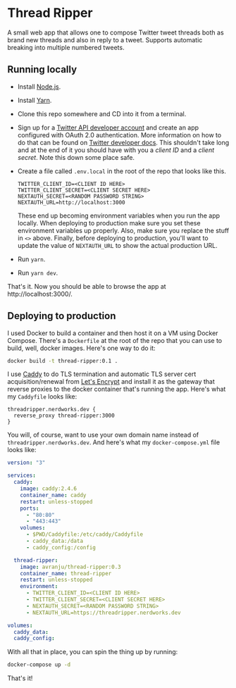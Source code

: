 # Thread Ripper

A small web app that allows one to compose Twitter tweet threads both as brand
new threads and also in reply to a tweet. Supports automatic breaking into
multiple numbered tweets.

## Running locally

- Install [Node.js](https://nodejs.org/en/).
- Install [Yarn](https://yarnpkg.com/).
- Clone this repo somewhere and CD into it from a terminal.
- Sign up for a [Twitter API developer account](https://developer.twitter.com/en/docs/twitter-api/getting-started/getting-access-to-the-twitter-api) and create an app configured with OAuth 2.0 authentication. More information on how to do that can be found on [Twitter developer docs](https://developer.twitter.com/en/docs/authentication/oauth-2-0/authorization-code). This shouldn't take long and at the end of it you should have with you a _client ID_ and a _client secret_. Note this down some place safe.
- Create a file called `.env.local` in the root of the repo that looks like this.

  ```env
  TWITTER_CLIENT_ID=<CLIENT ID HERE>
  TWITTER_CLIENT_SECRET=<CLIENT SECRET HERE>
  NEXTAUTH_SECRET=<RANDOM PASSWORD STRING>
  NEXTAUTH_URL=http://localhost:3000
  ```

  These end up becoming environment variables when you run the app locally. When deploying to production make sure you set these environment variables up properly. Also, make sure you replace the stuff in `<>` above. Finally, before deploying to production, you'll want to update the value of `NEXTAUTH_URL` to show the actual production URL.
- Run `yarn`.
- Run `yarn dev`.

That's it. Now you should be able to browse the app at http://localhost:3000/.

## Deploying to production

I used Docker to build a container and then host it on a VM using Docker Compose. There's a `Dockerfile` at the root of the repo that you can use to build, well, docker images. Here's one way to do it:

```bash
docker build -t thread-ripper:0.1 .
```

I use [Caddy](https://caddyserver.com/) to do TLS termination and automatic TLS server cert acquisition/renewal from [Let's Encrypt](https://letsencrypt.org/) and install it as the gateway that reverse proxies to the docker container that's running the app. Here's what my `Caddyfile` looks like:

```
threadripper.nerdworks.dev {
  reverse_proxy thread-ripper:3000
}
```

You will, of course, want to use your own domain name instead of `threadripper.nerdworks.dev`. And here's what my `docker-compose.yml` file looks like:

```yaml
version: "3"

services:
  caddy:
    image: caddy:2.4.6
    container_name: caddy
    restart: unless-stopped
    ports:
      - "80:80"
      - "443:443"
    volumes:
      - $PWD/Caddyfile:/etc/caddy/Caddyfile
      - caddy_data:/data
      - caddy_config:/config

  thread-ripper:
    image: avranju/thread-ripper:0.3
    container_name: thread-ripper
    restart: unless-stopped
    environment:
      - TWITTER_CLIENT_ID=<CLIENT ID HERE>
      - TWITTER_CLIENT_SECRET=<CLIENT SECRET HERE>
      - NEXTAUTH_SECRET=<RANDOM PASSWORD STRING>
      - NEXTAUTH_URL=https://threadripper.nerdworks.dev

volumes:
  caddy_data:
  caddy_config:

```

With all that in place, you can spin the thing up by running:

```bash
docker-compose up -d
```

That's it!
